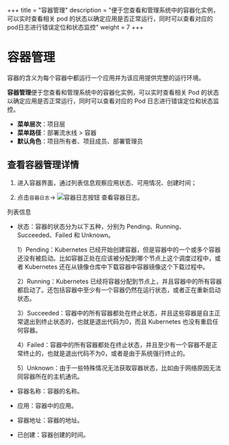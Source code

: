 ﻿+++
title = "容器管理"
description = "便于您查看和管理系统中的容器化实例，可以实时查看相关 pod 的状态以确定应用是否正常运行，同时可以查看对应的 pod日志进行错误定位和状态监控"
weight = 7
+++


# 容器管理

容器的含义为每个容器中都运行一个应用并为该应用提供完整的运行环境。

**容器管理**便于您查看和管理系统中的容器化实例，可以实时查看相关 Pod 的状态以确定应用是否正常运行，同时可以查看对应的 Pod 日志进行错误定位和状态监控。

  - **菜单层次**：项目层
  - **菜单路径**：部署流水线 > 容器
  - **默认角色**：项目所有者、项目成员、部署管理员

## 查看容器管理详情

 1. 进入容器界面，通过列表信息观察应用状态、可用情况、创建时间；

 1. 点击`容器日志`→ ![容器日志按钮](/docs/user-guide/deployment-pipeline/image/container_log_button.png) 查看容器日志。

列表信息

 - 状态：容器的状态分为以下五种，分别为 Pending、Running、Succeeded、Failed 和 Unknown。

    1）Pending：Kubernetes 已经开始创建容器，但是容器中的一个或多个容器还没有被启动。比如容器正处在应该被分配到哪个节点上这个调度过程中，或者 Kubernetes 还在从镜像仓库中下载容器中容器镜像这个下载过程中。

    2）Running：Kubernetes 已经将容器分配到节点上，并且容器中的所有容器都启动了。还包括容器中至少有一个容器仍然在运行状态，或者正在重新启动状态。

    3）Succeeded：容器中的所有容器都处在终止状态，并且这些容器是自主正常退出到终止状态的，也就是退出代码为0，而且 Kubernetes 也没有重启任何容器。

    4）Failed：容器中的所有容器都处在终止状态，并且至少有一个容器不是正常终止的，也就是退出代码不为0，或者是由于系统强行终止的。

    5）Unknown：由于一些特殊情况无法获取容器状态，比如由于网络原因无法同容器所在的主机通讯。

 - 容器名称：容器的名称。
 - 应用：容器中的应用。
 - 容器地址：容器的地址。
 - 已创建：容器创建的时间。
